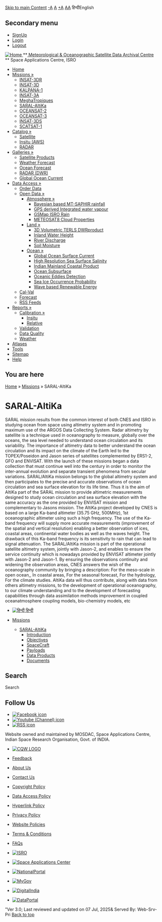 [Skip to main Content](https://www.mosdac.gov.in/saral-altika?language=en#main-content "Skip to main Content")
[-A](javascript:;) [A](javascript:;) [+A](javascript:;)
[A](javascript:drupalHighContrast.enableStyles\(\))[A](javascript:drupalHighContrast.disableStyles\(\))
हिन्दीEnglish
## Secondary menu
  * [SignUp](https://www.mosdac.gov.in/internal/registration?language=en)
  * [Login](https://www.mosdac.gov.in/internal/uops?language=en)
  * [Logout](https://www.mosdac.gov.in/internal/logout?language=en)

[ ![Home](https://www.mosdac.gov.in/sites/default/files/mosdac_small.png) ](https://www.mosdac.gov.in/?language=en "Home")
**[ Meteorological & Oceanographic Satellite Data Archival Centre](https://www.mosdac.gov.in/?language=en "Home") **
Space Applications Centre, ISRO 
  * [Home](https://www.mosdac.gov.in/?language=en)
  * [Missions »](https://www.mosdac.gov.in/saral-altika?language=en)
    * [INSAT-3DR](https://www.mosdac.gov.in/insat-3dr?language=en)
    * [INSAT-3D](https://www.mosdac.gov.in/insat-3d?language=en)
    * [KALPANA-1](https://www.mosdac.gov.in/kalpana-1?language=en)
    * [INSAT-3A](https://www.mosdac.gov.in/insat-3a?language=en)
    * [MeghaTropiques](https://www.mosdac.gov.in/megha-tropiques?language=en)
    * [SARAL-AltiKa](https://www.mosdac.gov.in/saral-altika?language=en)
    * [OCEANSAT-2](https://www.mosdac.gov.in/oceansat-2?language=en)
    * [OCEANSAT-3](https://www.mosdac.gov.in/oceansat-3?language=en)
    * [INSAT-3DS](https://www.mosdac.gov.in/insat-3ds?language=en)
    * [SCATSAT-1](https://www.mosdac.gov.in/scatsat-1?language=en)
  * [Catalog »](https://www.mosdac.gov.in/saral-altika?language=en)
    * [Satellite](https://www.mosdac.gov.in/internal/catalog-satellite?language=en)
    * [Insitu (AWS)](https://www.mosdac.gov.in/internal/catalog-insitu?language=en)
    * [RADAR](https://www.mosdac.gov.in/internal/catalog-radar?language=en)
  * [Galleries »](https://www.mosdac.gov.in/saral-altika?language=en)
    * [Satellite Products](https://www.mosdac.gov.in/internal/gallery?language=en)
    * [Weather Forecast](https://www.mosdac.gov.in/internal/gallery/weather?language=en)
    * [Ocean Forecast](https://www.mosdac.gov.in/internal/gallery/ocean?language=en)
    * [RADAR (DWR)](https://www.mosdac.gov.in/internal/gallery/dwr?language=en)
    * [Global Ocean Current](https://www.mosdac.gov.in/internal/gallery/current?language=en)
  * [Data Access »](https://www.mosdac.gov.in/saral-altika?language=en)
    * [Order Data](https://www.mosdac.gov.in/internal/uops?language=en)
    * [Open Data »](https://www.mosdac.gov.in/saral-altika?language=en)
      * [Atmosphere »](https://www.mosdac.gov.in/saral-altika?language=en)
        * [Bayesian based MT-SAPHIR rainfall](https://www.mosdac.gov.in/bayesian-based-mt-saphir-rainfall?language=en)
        * [GPS derived Integrated water vapour](https://www.mosdac.gov.in/gps-derived-integrated-water-vapour?language=en)
        * [GSMap ISRO Rain](https://www.mosdac.gov.in/gsmap-isro-rain?language=en)
        * [METEOSAT8 Cloud Properties](https://www.mosdac.gov.in/meteosat8-cloud-properties?language=en)
      * [Land »](https://www.mosdac.gov.in/saral-altika?language=en)
        * [3D Volumetric TERLS DWRproduct](https://www.mosdac.gov.in/3d-volumetric-terls-dwrproduct?language=en)
        * [Inland Water Height](https://www.mosdac.gov.in/inland-water-height?language=en)
        * [River Discharge](https://www.mosdac.gov.in/river-discharge?language=en)
        * [Soil Moisture](https://www.mosdac.gov.in/soil-moisture-0?language=en)
      * [Ocean »](https://www.mosdac.gov.in/saral-altika?language=en)
        * [Global Ocean Surface Current](https://www.mosdac.gov.in/global-ocean-surface-current?language=en)
        * [High Resolution Sea Surface Salinity](https://www.mosdac.gov.in/high-resolution-sea-surface-salinity?language=en)
        * [Indian Mainland Coastal Product](https://www.mosdac.gov.in/indian-mainland-coastal-product?language=en)
        * [Ocean Subsurface](https://www.mosdac.gov.in/ocean-subsurface?language=en)
        * [Oceanic Eddies Detection](https://www.mosdac.gov.in/oceanic-eddies-detection?language=en)
        * [Sea Ice Occurrence Probability](https://www.mosdac.gov.in/sea-ice-occurrence-probability?language=en)
        * [Wave based Renewable Energy](https://www.mosdac.gov.in/wave-based-renewable-energy?language=en)
    * [Cal-Val](https://www.mosdac.gov.in/internal/calval-data?language=en)
    * [Forecast](https://www.mosdac.gov.in/internal/forecast-menu?language=en)
    * [RSS Feeds](https://www.mosdac.gov.in/rss-feed?language=en "ISROCast")
  * [Reports »](https://www.mosdac.gov.in/saral-altika?language=en)
    * [Calibration »](https://www.mosdac.gov.in/saral-altika?language=en)
      * [Insitu](https://www.mosdac.gov.in/insitu?language=en)
      * [Relative](https://www.mosdac.gov.in/calibration-reports?language=en)
    * [Validation](https://www.mosdac.gov.in/validation-reports?language=en)
    * [Data Quality](https://www.mosdac.gov.in/data-quality?language=en)
    * [Weather](https://www.mosdac.gov.in/weather-reports?language=en)
  * [Atlases](https://www.mosdac.gov.in/atlases?language=en)
  * [Tools](https://www.mosdac.gov.in/tools?language=en)
  * [Sitemap](https://www.mosdac.gov.in/sitemap?language=en)
  * [Help](https://www.mosdac.gov.in/help?language=en)


## You are here
[Home](https://www.mosdac.gov.in/?language=en) » [Missions](https://www.mosdac.gov.in/saral-altika?language=en) » SARAL-AltiKa
# SARAL-AltiKa
SARAL mission results from the common interest of both CNES and ISRO in studying ocean from space using altimetry system and in promoting maximum use of the ARGOS Data Collecting System. Radar altimetry by satellite is a technique used in oceanography to measure, globally over the oceans, the sea level needed to understand ocean circulation and its variability. The importance of altimetry data to better understand the ocean circulation and its impact on the climate of the Earth led to the TOPEX/Poseidon and Jason series of satellites complemented by ERS1-2, GFO and ENVISAT. With the launch of these missions began a data collection that must continue well into the century in order to monitor the inter-annual evolution and separate transient phenomena from secular variations. SARAL/AltiKa mission belongs to the global altimetry system and then participates to the precise and accurate observations of ocean circulation and sea surface elevation for its life time. Thus it is the aim of AltiKa part of the SARAL mission to provide altimetric measurements designed to study ocean circulation and sea surface elevation with the same accuracy as the one provided by ENVISAT mission and complementary to Jasons mission. The AltiKa project developed by CNES is based on a large Ka-band altimeter (35.75 GHz, 500MHz), 1st oceanographic altimeter using such a high frequency. The use of the Ka-band frequency will supply more accurate measurements (improvement of the spatial and vertical resolution) enabling a better observation of ices, coastal areas, continental water bodies as well as the waves height. The drawback of this Ka-band frequency is its sensitivity to rain that can lead to signal attenuation. The SARAL/AltiKa mission is part of the operational satellite altimetry system, jointly with Jason-2, and enables to ensure the service continuity which is nowadays provided by ENVISAT altimeter jointly with Jason-2 and Jason-1. By ensuring the observations continuity and widening the observation areas, CNES answers the wish of the oceanography community by bringing a description: For the meso-scale in open ocean,, In coastal areas, For the seasonal forecast, For the hydrology, For the climate studies. AltiKa data will thus contribute, along with data from others altimetry missions, to the development of operational oceanography, to our climate understanding and to the development of forecasting capabilities through data assimilation methods improvement in coupled oceanatmosphere coupling models, bio-chemistry models, etc
  * [![हिन्दी](https://www.mosdac.gov.in/sites/all/modules/languageicons/flags/hi.png) हिन्दी](https://www.mosdac.gov.in/node/73?language=hi)


  * [Missions](https://www.mosdac.gov.in/saral-altika?language=en)
    * [SARAL-AltiKa](https://www.mosdac.gov.in/saral-altika?language=en)
      * [Introduction](https://www.mosdac.gov.in/saral-altika-introduction?language=en)
      * [Objectives](https://www.mosdac.gov.in/saral-altika-objectives?language=en)
      * [SpaceCraft](https://www.mosdac.gov.in/saral-altika-spacecraft?language=en)
      * [Payloads](https://www.mosdac.gov.in/saral-altika-payloads?language=en)
      * [Data Products](https://www.mosdac.gov.in/internal/catalog-saral?language=en)
      * [Documents](https://www.mosdac.gov.in/saral-references?language=en)


## Search
Search 
## Follow Us
  * [![Facebook icon](https://www.mosdac.gov.in/sites/all/modules/social_media_links/libraries/elegantthemes/PNG/facebook.png)](https://www.facebook.com/mosdac.sac.isro "Facebook")
  * [![Youtube \(Channel\) icon](https://www.mosdac.gov.in/sites/all/modules/social_media_links/libraries/elegantthemes/PNG/youtube.png)](http://www.youtube.com/channel/UCDVkai9WIgY2ZgrlF_08Yeg "Youtube \(Channel\)")
  * [![RSS icon](https://www.mosdac.gov.in/sites/all/modules/social_media_links/libraries/elegantthemes/PNG/rss.png)](https://www.mosdac.gov.in/?language=enrss.xml "RSS")


Website owned and maintained by MOSDAC, Space Applications Centre, Indian Space Research Organisation, Govt. of INDIA.
  * [![CQW LOGO](https://www.mosdac.gov.in/docs/cqw_logo.gif)](https://www.mosdac.gov.in/docs/STQC.pdf "Quality Certificate")


  * [Feedback](https://www.mosdac.gov.in/mosdac-feedback?language=en)
  * [About Us](https://www.mosdac.gov.in/about-us?language=en)
  * [Contact Us](https://www.mosdac.gov.in/contact-us?language=en)
  * [Copyright Policy](https://www.mosdac.gov.in/copyright-policy?language=en)
  * [Data Access Policy](https://www.mosdac.gov.in/data-access-policy?language=en)
  * [Hyperlink Policy](https://www.mosdac.gov.in/hyperlink-policy?language=en)
  * [Privacy Policy](https://www.mosdac.gov.in/privacy-policy?language=en)
  * [Website Policies](https://www.mosdac.gov.in/website-policies?language=en)
  * [Terms & Conditions](https://www.mosdac.gov.in/terms-conditions?language=en)
  * [FAQs](https://www.mosdac.gov.in/faq-page?language=en)


  * [![ISRO](https://www.mosdac.gov.in/sites/default/files/styles/thumbnail/public/logo-transparent.png?itok=IUS20l-w)](http://www.isro.gov.in)
  * [![Space Applications Center](https://www.mosdac.gov.in/sites/default/files/styles/thumbnail/public/saclogo.png?itok=_Jv4AuIn)](http://www.sac.gov.in)
  * [![NationalPortal](https://www.mosdac.gov.in/sites/default/files/styles/thumbnail/public/india-gov_0.png?itok=yssAPH3m)](http://www.india.gov.in)
  * [![MyGov](https://www.mosdac.gov.in/sites/default/files/styles/thumbnail/public/mygov_0.png?itok=Po-dzdT3)](http://mygov.in/)
  * [![DigitalIndia](https://www.mosdac.gov.in/sites/default/files/styles/thumbnail/public/digital-india_0.png?itok=ntlP7atE)](http://www.digitalindia.gov.in/)
  * [![DataPortal](https://www.mosdac.gov.in/sites/default/files/styles/thumbnail/public/data-gov.png?itok=qYA78FgB)](http://data.gov.in)


"Ver 3.0; Last reviewed and updated on 07 Jul, 2025& Served By: Web-Srv-Pri
[](https://www.mosdac.gov.in/saral-altika?language=en "Previous")[](https://www.mosdac.gov.in/saral-altika?language=en "Next")
[](https://www.mosdac.gov.in/saral-altika?language=en)
[](https://www.mosdac.gov.in/saral-altika?language=en "Previous")[](https://www.mosdac.gov.in/saral-altika?language=en "Next")
[](https://www.mosdac.gov.in/saral-altika?language=en "Close")[](https://www.mosdac.gov.in/saral-altika?language=en)[](https://www.mosdac.gov.in/saral-altika?language=en)[](https://www.mosdac.gov.in/saral-altika?language=en "Pause Slideshow")[](https://www.mosdac.gov.in/saral-altika?language=en "Play Slideshow")
[Back to top](https://www.mosdac.gov.in/saral-altika?language=en#top)

